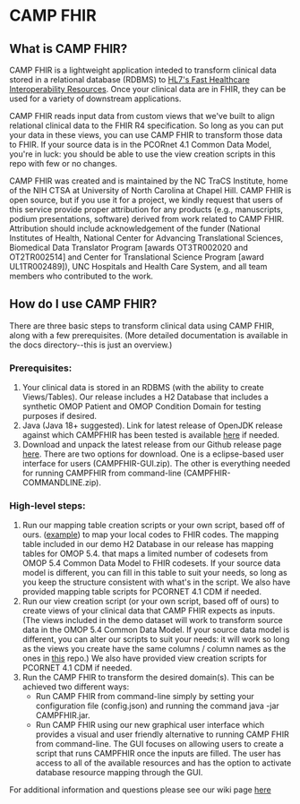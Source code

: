 # CAMP FHIR

## What is CAMP FHIR?



CAMP FHIR is a lightweight application inteded to transform clinical data stored in a relational database (RDBMS) to [HL7's Fast Healthcare Interoperability Resources](http://hl7.org/fhir/index.html). Once your clinical data are in FHIR, they can be used for a variety of downstream applications. 

CAMP FHIR reads input data from custom views that we've built to align relational clinical data to the FHIR R4 specification. So long as you can put your data in these views, you can use CAMP FHIR to transform those data to FHIR. If your source data is in the PCORnet 4.1 Common Data Model, you're in luck: you should be able to use the view creation scripts in this repo with few or no changes. 

CAMP FHIR was created and is maintained by the NC TraCS Institute, home of the NIH CTSA at University of North Carolina at Chapel Hill. CAMP FHIR is open source, but if you use it for a project, we kindly request that users of this service provide proper attribution for any products (e.g., manuscripts, podium presentations, software) derived from work related to CAMP FHIR. Attribution should include acknowledgement of the funder (National Institutes of Health, National Center for Advancing Translational Sciences, Biomedical Data Translator Program [awards OT3TR002020 and OT2TR002514] and Center for Translational Science Program [award UL1TR002489]), UNC Hospitals and Health Care System, and all team members who contributed to the work.

## How do I use CAMP FHIR?
There are three basic steps to transform clinical data using CAMP FHIR, along with a few prerequisites. (More detailed documentation is available in the docs directory--this is just an overview.)

### Prerequisites:
1. Your clinical data is stored in an RDBMS (with the ability to create Views/Tables). Our release includes a H2 Database that includes a synthetic OMOP Patient and OMOP Condition Domain for testing purposes if desired. 
2. Java (Java 18+ suggested). Link for latest release of OpenJDK release against which CAMPFHIR has been tested is available  [here](https://jdk.java.net/19/) if needed.
3. Download and unpack the latest release from our Github release page [here](https://github.com/NCTraCSIDSci/camp-fhir/releases/). There are two options for download. One is a eclipse-based user interface for users (CAMPFHIR-GUI.zip). The other is everything needed for running CAMPFHIR from command-line (CAMPFHIR-COMMANDLINE.zip).


### High-level steps:
1. Run our mapping table creation scripts or your own script, based off of ours. ([example](https://github.com/NCTraCSIDSci/camp-fhir/tree/master/scripts/Postgres)) to map your local codes to FHIR codes. The mapping table included in our demo H2 Database in our release has mapping tables for OMOP 5.4. that maps a limited number of codesets from OMOP 5.4 Common Data Model to FHIR codesets. If your source data model is different, you can fill in this table to suit your needs, so long as you keep the structure consistent with what's in the script. We also have provided mapping table scripts for PCORNET 4.1 CDM if needed.
2. Run our view creation script (or your own script, based off of ours) to create views of your clinical data that CAMP FHIR expects as inputs. (The views included in the demo dataset will work to transform source data in the OMOP 5.4 Common Data Model. If your source data model is different, you can alter our scripts to suit your needs: it will work so long as the views you create have the same columns / column names as the ones in [this](https://github.com/NCTraCSIDSci/camp-fhir/tree/master/scripts/Postgres) repo.) We also have provided view creation scripts for PCORNET 4.1 CDM if needed.
3. Run the CAMP FHIR to transform the desired domain(s)\. This can be achieved two different ways\:
    - Run CAMP FHIR from command\-line simply by setting your configuration file (config.json) and running the command java \-jar CAMPFHIR\.jar\.
    - Run CAMP FHIR using our new graphical user interface which provides a visual and user friendly alternative to running CAMP FHIR from command\-line\. The GUI focuses on allowing users to create a script that runs CAMPFHIR once the inputs are filled\. The user has access to all of the available resources and has the option to activate database resource mapping through the GUI\. 

For additional information and questions please see our wiki page [here](https://github.com/NCTraCSIDSci/camp-fhir/wiki)
